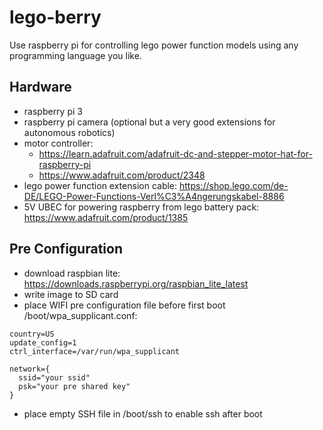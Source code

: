 # lego-berry
Use raspberry pi for controlling lego power function models using any programming language you like.

## Hardware

 * raspberry pi 3
 * raspberry pi camera (optional but a very good extensions for autonomous robotics)
 * motor controller:
    * https://learn.adafruit.com/adafruit-dc-and-stepper-motor-hat-for-raspberry-pi
    * https://www.adafruit.com/product/2348      
 * lego power function extension cable: https://shop.lego.com/de-DE/LEGO-Power-Functions-Verl%C3%A4ngerungskabel-8886
 * 5V UBEC for powering raspberry from lego battery pack: https://www.adafruit.com/product/1385

## Pre Configuration

 * download raspbian lite: https://downloads.raspberrypi.org/raspbian_lite_latest
 * write image to SD card
 * place WIFI pre configuration file before first boot /boot/wpa_supplicant.conf:

  ```
  country=US
  update_config=1
  ctrl_interface=/var/run/wpa_supplicant

  network={
    ssid="your ssid"
    psk="your pre shared key"
  }
  ```
 * place empty SSH file in /boot/ssh to enable ssh after boot
